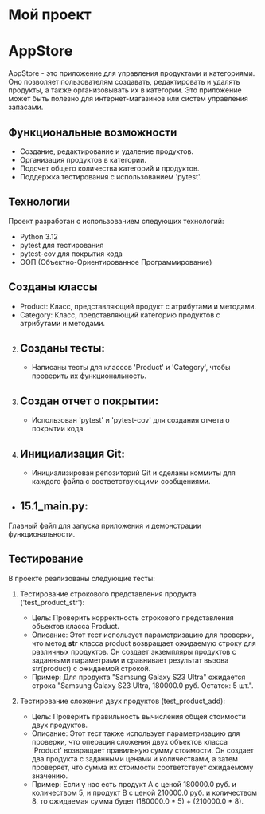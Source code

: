 # Мой проект

# AppStore

AppStore - это приложение для управления продуктами и категориями. Оно позволяет пользователям создавать, редактировать и удалять продукты, а также организовывать их в категории. Это приложение может быть полезно для интернет-магазинов или систем управления запасами.

## Функциональные возможности

- Создание, редактирование и удаление продуктов.
- Организация продуктов в категории.
- Подсчет общего количества категорий и продуктов.
- Поддержка тестирования с использованием 'pytest'.

## Технологии

Проект разработан с использованием следующих технологий:

- Python 3.12
- pytest для тестирования
- pytest-cov для покрытия кода
- ООП (Объектно-Ориентированное Программирование)
## Созданы классы
   - Product: Класс, представляющий продукт с атрибутами и методами.
   - Category: Класс, представляющий категорию продуктов с атрибутами и методами.

2. ## Созданы тесты:
   - Написаны тесты для классов 'Product' и 'Category', чтобы проверить их функциональность.

3. ## Создан отчет о покрытии:
   - Использован 'pytest' и 'pytest-cov' для создания отчета о покрытии кода.

4. ## Инициализация Git:
   - Инициализирован репозиторий Git и сделаны коммиты для каждого файла с соответствующими сообщениями.
  - ## 15.1_main.py: 
  Главный файл для запуска приложения и демонстрации функциональности.

## Тестирование

В проекте реализованы следующие тесты:

1. Тестирование строкового представления продукта ('test_product_str'):
   - Цель: Проверить корректность строкового представления объектов класса Product.
   - Описание: Этот тест использует параметризацию для проверки, что метод __str__ класса product возвращает ожидаемую строку для различных продуктов. Он создает экземпляры продуктов с заданными параметрами и сравнивает результат вызова str(product) с ожидаемой строкой.
   - Пример: Для продукта "Samsung Galaxy S23 Ultra" ожидается строка "Samsung Galaxy S23 Ultra, 180000.0 руб. Остаток: 5 шт.".

2. Тестирование сложения двух продуктов (test_product_add):
   - Цель: Проверить правильность вычисления общей стоимости двух продуктов.
   - Описание: Этот тест также использует параметризацию для проверки, что операция сложения двух объектов класса 'Product' возвращает правильную сумму стоимости. Он создает два продукта с заданными ценами и количествами, а затем проверяет, что сумма их стоимости соответствует ожидаемому значению.
   - Пример: Если у нас есть продукт A с ценой 180000.0 руб. и количеством 5, и продукт B с ценой 210000.0 руб. и количеством 8, то ожидаемая сумма будет (180000.0 * 5) + (210000.0 * 8).
